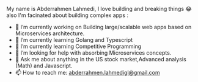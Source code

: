 

My name is Abderrahmen Lahmedi, I love building and breaking things :joy: also I'm facinated about building complex apps :

- 🔭 I’m currently working on Building large/scalable web apps based on Microservices architecture.
- 🌱 I’m currently learning Golang and Typescript
- 🌱 I’m currently learning Competitive Programming
- 🤔 I’m looking for help with absorbing Microservices concepts.
- 💬 Ask me about anything in the US stock market,Advanced analysis (Math) and Javascript.
- 📫 How to reach me: abderrahmen.lahmedigl@gmail.com
<!--
**Abderrahmenla/Abderrahmenla** is a ✨ _special_ ✨ repository because its `README.md` (this file) appears on your GitHub profile.

